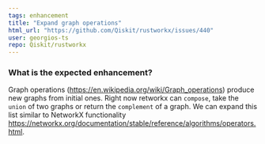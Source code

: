 ```yaml
---
tags: enhancement
title: "Expand graph operations"
html_url: "https://github.com/Qiskit/rustworkx/issues/440"
user: georgios-ts
repo: Qiskit/rustworkx
---
```


<!-- ⚠️ If you do not respect this template, your issue will be closed -->
<!-- ⚠️ Make sure to browse the opened and closed issues to confirm this idea does not exist. -->

### What is the expected enhancement?
Graph operations (https://en.wikipedia.org/wiki/Graph_operations) produce new graphs from initial ones. Right now retworkx can `compose`, take the `union` of two graphs or return the `complement` of a graph. We can expand this list similar to  NetworkX functionality https://networkx.org/documentation/stable/reference/algorithms/operators.html.

